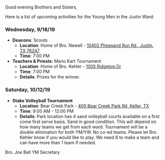 Good evening Brothers and Sisters,

Here is a list of upcoming activities for the Young Men in the Justin Ward:


### Wednesday, 9/18/19
- **Deacons**: Scouts
	- **Location**: Home of Bro. Newell - [10402 Pheasand Run Rd., Justin, TX 76247](https://goo.gl/maps/qTW65qAKBHDyWAu66)
	- **Time**: 7:00 PM
- **Teachers & Priests**: Mario Kart Tournament
	- **Location**: Home of Bro. Kehler - [1005 Ridgetop Dr](https://goo.gl/maps/JucQnhLBkxwqteSa7)
	- **Time**: 7:00 PM
	- **Details**: Prizes for the winner.



### Saturday, 10/12/19
- **Stake Volleyball Tournament**
	- **Location**: Bear Creek Park - [400 Bear Creek Park Rd, Keller, TX](https://goo.gl/maps/uF44AfuxPkiWpCHfA)
	- **Time**: 9:00 AM - 12:00 PM
	- **Details**: Park location has 4 sand volleyball courts available on a first come first serve basis. Sand in good condition. This will depend on how many teams we get from each ward. Tournament will be a double elimination for both YM/YW. No co-ed teams. Please let Bro. Kehler know if you would like to play. We need 6 to make a team and can have more than 1 team if needed.



Bro. Joe Bell
YM Secretary
